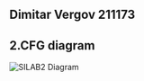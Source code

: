 ## Dimitar Vergov 211173
## 2.CFG diagram
![SILAB2 Diagram](https://github.com/dvergov/SI_2024_lab2_211173/assets/165907504/a36e6298-3804-4ed7-9bfb-76602fc0d7e2)

